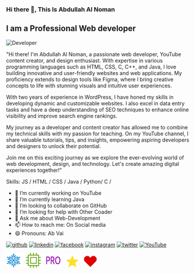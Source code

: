 ### Hi there 👋, This Is Abdullah Al Noman
## I am a Professional Web developer


![Developer](https://github.com/AbdullahAlNoman20/AbdullahAlNoman20/assets/130217084/2fc710fc-d1de-4987-95ef-5ba5d2671bf9)



"Hi there! I'm Abdullah Al Noman, a passionate web developer, YouTube content creator, and design enthusiast. With expertise in various programming languages such as HTML, CSS, C, C++, and Java, I love building innovative and user-friendly websites and web applications. My proficiency extends to design tools like Figma, where I bring creative concepts to life with stunning visuals and intuitive user experiences.

With two years of experience in WordPress, I have honed my skills in developing dynamic and customizable websites. I also excel in data entry tasks and have a deep understanding of SEO techniques to enhance online visibility and improve search engine rankings.

My journey as a developer and content creator has allowed me to combine my technical skills with my passion for teaching. On my YouTube channel, I share valuable tutorials, tips, and insights, empowering aspiring developers and designers to unlock their potential.

Join me on this exciting journey as we explore the ever-evolving world of web development, design, and technology. Let's create amazing digital experiences together!"

Skills: JS / HTML / CSS / Java / Python/ C / 

- 🔭 I’m currently working on YouTube 
- 🌱 I’m currently learning Java 
- 👯 I’m looking to collaborate on GitHub 
- 🤔 I’m looking for help with Other Coader 
- 💬 Ask me about Web-Development 
- 📫 How to reach me: On Social media 
- 😄 Pronouns: Ab Vai 


[<img src='https://cdn.jsdelivr.net/npm/simple-icons@3.0.1/icons/github.svg' alt='github' height='40'>](https://github.com/https://github.com/AbdullahAlNoman20)  [<img src='https://cdn.jsdelivr.net/npm/simple-icons@3.0.1/icons/linkedin.svg' alt='linkedin' height='40'>](https://www.linkedin.com/in/https://www.linkedin.com/in/abdullah-al-noman-khu//)  [<img src='https://cdn.jsdelivr.net/npm/simple-icons@3.0.1/icons/facebook.svg' alt='facebook' height='40'>](https://www.facebook.com/https://www.facebook.com/abdullahanoman07/)  [<img src='https://cdn.jsdelivr.net/npm/simple-icons@3.0.1/icons/instagram.svg' alt='instagram' height='40'>](https://www.instagram.com/https://www.instagram.com/a.n.1.0//)  [<img src='https://cdn.jsdelivr.net/npm/simple-icons@3.0.1/icons/twitter.svg' alt='twitter' height='40'>](https://twitter.com/https://twitter.com/a_a_noman_k)  [<img src='https://cdn.jsdelivr.net/npm/simple-icons@3.0.1/icons/youtube.svg' alt='YouTube' height='40'>](https://www.youtube.com/channel/https://www.youtube.com/channel/UCyBS427wHvoPff7yL13LSfw)  

<a href='https://archiveprogram.github.com/'><img src='https://raw.githubusercontent.com/acervenky/animated-github-badges/master/assets/acbadge.gif' width='40' height='40'></a> <a href='https://docs.github.com/en/developers'><img src='https://raw.githubusercontent.com/acervenky/animated-github-badges/master/assets/devbadge.gif' width='40' height='40'></a> <a href='https://github.com/pricing'><img src='https://raw.githubusercontent.com/acervenky/animated-github-badges/master/assets/pro.gif' width='40' height='40'></a> <a href='https://stars.github.com/'><img src='https://raw.githubusercontent.com/acervenky/animated-github-badges/master/assets/starbadge.gif' width='35' height='35'></a> <a href='https://docs.github.com/en/github/supporting-the-open-source-community-with-github-sponsors'><img src='https://raw.githubusercontent.com/acervenky/animated-github-badges/master/assets/sponsorbadge.gif' width='35' height='35'></a> 

